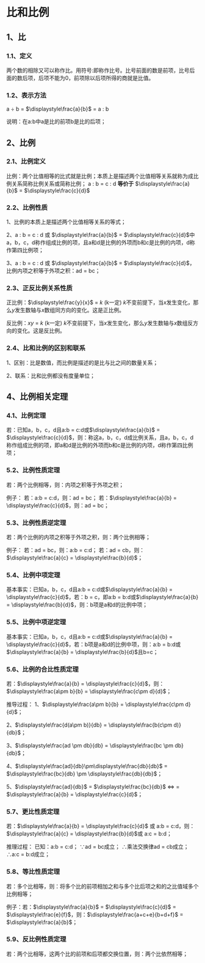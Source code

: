 # 比和比例
## 1、比
### 1.1、定义
两个数的相除又可以称作比。用符号:即称作比号。比号前面的数是前项，比号后面的数后项，后项不能为0，前项除以后项所得的商就是比值。

### 1.2、表示方法
a $\div$ b = $\displaystyle\frac{a}{b}$ = a : b

说明：在a:b中a是比的前项b是比的后项；

## 2、比例
### 2.1、比例定义
比例：两个比值相等的比式就是比例；本质上是描述两个比值相等关系就称为成比例关系简称比例关系或简称比例；
a : b = c : d **等价于** $\displaystyle\frac{a}{b}$ = $\displaystyle\frac{c}{d}$

### 2.2、比例性质
1、比例的本质上是描述两个比值相等关系的等式；

2、a : b = c : d 或 $\displaystyle\frac{a}{b}$ = $\displaystyle\frac{c}{d}$中a，b，c，d称作组成比例的项，且a和d是比例的外项而b和c是比例的内项，d称作第四比例项；

3、a : b = c : d 或 $\displaystyle\frac{a}{b}$ = $\displaystyle\frac{c}{d}$，比例内项之积等于外项之积：ad = bc；

### 2.3、正反比例关系性质
正比例：$\displaystyle\frac{y}{x}$ = $k$ (k一定)
$k$不变前提下，当$x$发生变化，那么$y$发生数轴与$x$数组同方向的变化。这是正比例。

反比例：$xy$ = $k$ (k一定)
$k$不变前提下，当$x$发生变化，那么$y$发生数轴与$x$数组反方向的变化。这是反比例。

### 2.4、比和比例的区别和联系
1、区别：比是数值，而比例是描述的是比与比之间的数量关系；

2、联系：比和比例都没有度量单位；

## 4、比例相关定理
### 4.1、比例定理
若：已知a，b，c，d且a:b = c:d或$\displaystyle\frac{a}{b}$ = $\displaystyle\frac{c}{d}$，则：称这a，b，c，d成比例关系，且a，b，c，d称作组成比例的项，即a和d是比例的外项而b和c是比例的内项，d称作第四比例项；

### 5.2、比例性质定理
若：两个比例相等，则：内项之积等于外项之积；

例子：
若：a:b = c:d，则：ad = bc；
若：$\displaystyle\frac{a}{b} = \displaystyle\frac{c}{d}$，则：ad = bc；

### 5.3、比例性质逆定理
若：两个比例的内项之积等于外项之积，则：两个比例相等；

例子：
若：ad = bc，则：a:b = c:d；
若：ad = cb，则：$\displaystyle\frac{a}{c} = \displaystyle\frac{b}{d}$；

### 5.4、比例中项定理
基本事实：已知a，b，c，d且a:b = c:d或$\displaystyle\frac{a}{b} = \displaystyle\frac{c}{d}$，若：b = c，即a:b = b:d或$\displaystyle\frac{a}{b} = \displaystyle\frac{b}{d}$，则：b项是a和d的比例中项；

### 5.5、比例中项逆定理
基本事实：已知a，b，c，d且a:b = c:d或$\displaystyle\frac{a}{b} = \displaystyle\frac{c}{d}$，若：b项是a和d的比例中项，则：a:b = b:d或$\displaystyle\frac{a}{b} = \displaystyle\frac{b}{d}$且b=c；

### 5.6、比例的合比性质定理
若：$\displaystyle\frac{a}{b}  = \displaystyle\frac{c}{d}$，则：$\displaystyle\frac{a\pm b}{b}  = \displaystyle\frac{c\pm d}{d}$；

推导过程：
1、$\displaystyle\frac{a\pm b}{b}  = \displaystyle\frac{c\pm d}{d}$；

2、$\displaystyle\frac{d(a\pm b)}{db}  = \displaystyle\frac{b(c\pm d)}{db}$；

3、$\displaystyle\frac{ad \pm db}{db}  = \displaystyle\frac{bc \pm db}{db}$；

4、$\displaystyle\frac{ad}{db}\pm\displaystyle\frac{db}{db}$ = $\displaystyle\frac{bc}{db} \pm \displaystyle\frac{db}{db}$；

5、$\displaystyle\frac{ad}{db}$ = $\displaystyle\frac{bc}{db}$ $\Leftrightarrow$ = $\displaystyle\frac{a}{b}  = \displaystyle\frac{c}{d}$；

### 5.7、更比性质定理
若：$\displaystyle\frac{a}{b}  = \displaystyle\frac{c}{d}$ 或 a:b = c:d，则：$\displaystyle\frac{a}{c} = \displaystyle\frac{b}{d}$或 a:c = b:d；

推理过程：
已知：a:b = c:d；
$\because$ad = bc成立；
$\therefore$乘法交换律ad = cb成立；
$\therefore$a:c = b:d成立；

### 5.8、等比性质定理
若：多个比相等，则：将多个比的前项相加之和与多个比后项之和的之比值域多个比例相等；

例子：若：$\displaystyle\frac{a}{b}$ = $\displaystyle\frac{c}{d}$ = $\displaystyle\frac{e}{f}$，则：$\displaystyle\frac{a+c+e}{b+d+f}$ = $\displaystyle\frac{a}{b}$；

### 5.9、反比例性质定理
若：两个比相等，这两个比的前项和后项都交换位置，则：两个比依然相等；
